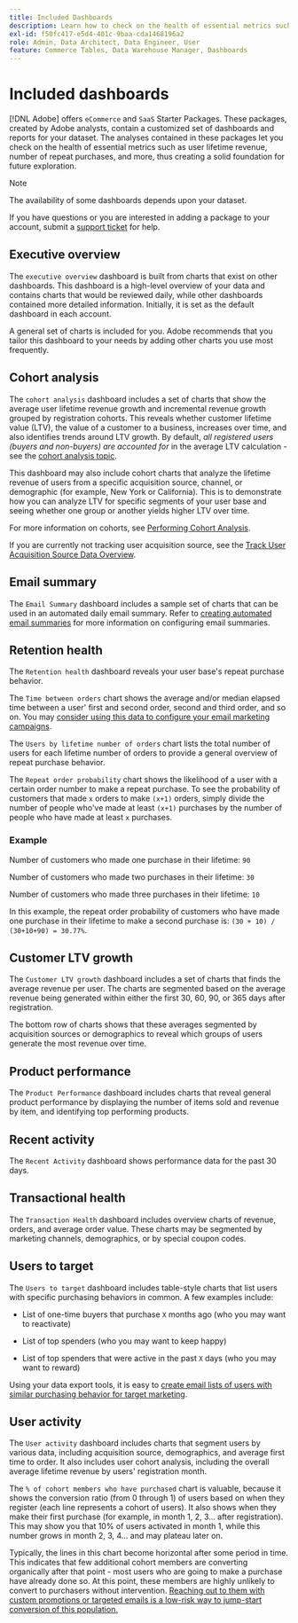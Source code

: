 ```yaml
---
title: Included Dashboards
description: Learn how to check on the health of essential metrics such as user lifetime revenue, number of repeat purchases, and more, thus creating a solid foundation for future exploration.
exl-id: f50fc417-e5d4-401c-9baa-cda1468196a2
role: Admin, Data Architect, Data Engineer, User
feature: Commerce Tables, Data Warehouse Manager, Dashboards
---
```

# Included dashboards

[!DNL Adobe] offers `eCommerce` and `SaaS` Starter Packages. These packages, created by Adobe analysts, contain a customized set of dashboards and reports for your dataset. The analyses contained in these packages let you check on the health of essential metrics such as user lifetime revenue, number of repeat purchases, and more, thus creating a solid foundation for future exploration.

>[!NOTE]
>
>The availability of some dashboards depends upon your dataset.

If you have questions or you are interested in adding a package to your account, submit a [support ticket](https://experienceleague.adobe.com/docs/commerce-knowledge-base/kb/troubleshooting/miscellaneous/mbi-service-policies.html) for help.

## Executive overview

The `executive overview` dashboard is built from charts that exist on other dashboards. This dashboard is a high-level overview of your data and contains charts that would be reviewed daily, while other dashboards contained more detailed information. Initially, it is set as the default dashboard in each account.

A general set of charts is included for you. Adobe recommends that you tailor this dashboard to your needs by adding other charts you use most frequently.

## Cohort analysis

The `cohort analysis` dashboard includes a set of charts that show the average user lifetime revenue growth and incremental revenue growth grouped by registration cohorts. This reveals whether customer lifetime value (LTV), the value of a customer to a business, increases over time, and also identifies trends around LTV growth. By default, *all registered users (buyers and non-buyers) are accounted for* in the average LTV calculation - see the [cohort analysis topic](../../data-analyst/dev-reports/cohort-rpt-bldr.md).

This dashboard may also include cohort charts that analyze the lifetime revenue of users from a specific acquisition source, channel, or demographic (for example, New York or California). This is to demonstrate how you can analyze LTV for specific segments of your user base and seeing whether one group or another yields higher LTV over time.

For more information on cohorts, see [Performing Cohort Analysis](../../data-analyst/dev-reports/cohort-rpt-bldr.md).

If you are currently not tracking user acquisition source, see the [Track User Acquisition Source Data Overview](../../data-analyst/analysis/google-track-user-acq.md).

## Email summary

The `Email Summary` dashboard includes a sample set of charts that can be used in an automated daily email summary. Refer to [creating automated email summaries](../../data-user/export-data/email-summaries.md) for more information on configuring email summaries.  

## Retention health

The `Retention health` dashboard reveals your user base's repeat purchase behavior.

The `Time between orders` chart shows the average and/or median elapsed time between a user' first and second order, second and third order, and so on. You may [consider using this data to configure your email marketing campaigns](http://blog.rjmetrics.com/acting-on-marketing-data-in-your-rjmetrics-online-dashboard/).

The `Users by lifetime number of orders` chart lists the total number of users for each lifetime number of orders to provide a general overview of repeat purchase behavior.  

The `Repeat order probability` chart shows the likelihood of a user with a certain order number to make a repeat purchase. To see the probability of customers that made `x` orders to make `(x+1)` orders, simply divide the number of people who've made at least `(x+1)` purchases by the number of people who have made at least `x` purchases.

### Example

Number of customers who made one purchase in their lifetime: `90`

Number of customers who made two purchases in their lifetime: `30`

Number of customers who made three purchases in their lifetime: `10`

In this example, the repeat order probability of customers who have made one purchase in their lifetime to make a second purchase is: `(30 + 10) / (30+10+90) = 30.77%`.

## Customer LTV growth

The `Customer LTV growth` dashboard includes a set of charts that finds the average revenue per user. The charts are segmented based on the average revenue being generated within either the first 30, 60, 90, or 365 days after registration.  

The bottom row of charts shows that these averages segmented by acquisition sources or demographics to reveal which groups of users generate the most revenue over time.

## Product performance

The `Product Performance` dashboard includes charts that reveal general product performance by displaying the number of items sold and revenue by item, and identifying top performing products.

## Recent activity

The `Recent Activity` dashboard shows performance data for the past 30 days.

## Transactional health

The `Transaction Health` dashboard includes overview charts of revenue, orders, and average order value. These charts may be segmented by marketing channels, demographics, or by special coupon codes.

## Users to target

The `Users to target` dashboard includes table-style charts that list users with specific purchasing behaviors in common. A few examples include:

* List of one-time buyers that purchase `X` months ago (who you may want to reactivate)

* List of top spenders (who you may want to keep happy)

* List of top spenders that were active in the past `X` days (who you may want to reward)

Using your data export tools, it is easy to [create email lists of users with similar purchasing behavior for target marketing](http://blog.rjmetrics.com/creating-contact-lists-for-top-customers/).

## User activity

The `User activity` dashboard includes charts that segment users by various data, including acquisition source, demographics, and average first time to order. It also includes user cohort analysis, including the overall average lifetime revenue by users' registration month.

The `% of cohort members who have purchased` chart is valuable, because it shows the conversion ratio (from 0 through 1) of users based on when they register (each line represents a cohort of users). It also shows when they make their first purchase (for example, in month 1, 2, 3... after registration). This may show you that 10% of users activated in month 1, while this number grows in month 2, 3, 4... and may plateau later on.

Typically, the lines in this chart become horizontal after some period in time. This indicates that few additional cohort members are converting organically after that point - most users who are going to make a purchase have already done so. At this point, these members are highly unlikely to convert to purchasers without intervention. [Reaching out to them with custom promotions or targeted emails is a low-risk way to jump-start conversion of this population.](http://blog.rjmetrics.com/acting-on-marketing-data-in-your-rjmetrics-online-dashboard/)

